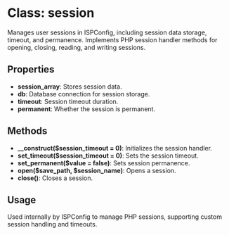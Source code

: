 # Class: session

Manages user sessions in ISPConfig, including session data storage, timeout, and permanence. Implements PHP session handler methods for opening, closing, reading, and writing sessions.

## Properties
- **session_array**: Stores session data.
- **db**: Database connection for session storage.
- **timeout**: Session timeout duration.
- **permanent**: Whether the session is permanent.

## Methods
- **__construct($session_timeout = 0)**: Initializes the session handler.
- **set_timeout($session_timeout = 0)**: Sets the session timeout.
- **set_permanent($value = false)**: Sets session permanence.
- **open($save_path, $session_name)**: Opens a session.
- **close()**: Closes a session.

## Usage
Used internally by ISPConfig to manage PHP sessions, supporting custom session handling and timeouts.
